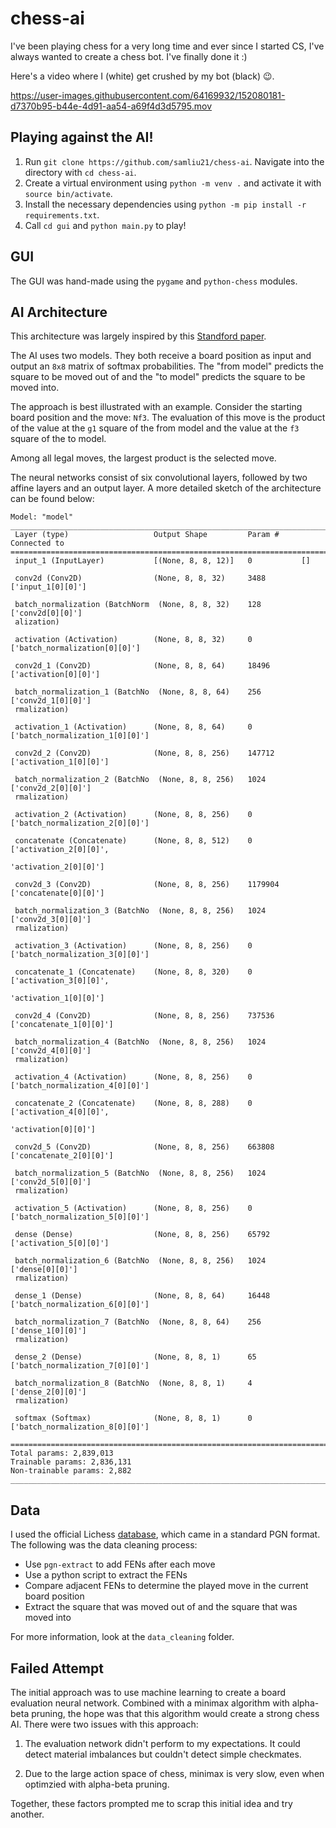 # chess-ai

I've been playing chess for a very long time and ever since I started CS, I've always wanted to create a chess bot. I've finally done it :)

Here's a video where I (white) get crushed by my bot (black) 😉.

https://user-images.githubusercontent.com/64169932/152080181-d7370b95-b44e-4d91-aa54-a69f4d3d5795.mov

## Playing against the AI!
1. Run `git clone https://github.com/samliu21/chess-ai`. Navigate into the directory with `cd chess-ai`.
2. Create a virtual environment using `python -m venv .` and activate it with `source bin/activate`.
3. Install the necessary dependencies using `python -m pip install -r requirements.txt`.
4. Call `cd gui` and `python main.py` to play!

## GUI
The GUI was hand-made using the `pygame` and `python-chess` modules.

## AI Architecture
This architecture was largely inspired by this <a href="http://cs231n.stanford.edu/reports/2015/pdfs/ConvChess.pdf">Standford paper</a>.

The AI uses two models. They both receive a board position as input and output an `8x8` matrix of softmax probabilities. The "from model" predicts the square to be moved out of and the "to model" predicts the square to be moved into.

The approach is best illustrated with an example. Consider the starting board position and the move: `Nf3`. The evaluation of this move is the product of the value at the `g1` square of the from model and the value at the `f3` square of the to model.

Among all legal moves, the largest product is the selected move. 

The neural networks consist of six convolutional layers, followed by two affine layers and an output layer. A more detailed sketch of the architecture can be found below:

```
Model: "model"
__________________________________________________________________________________________________
 Layer (type)                   Output Shape         Param #     Connected to                     
==================================================================================================
 input_1 (InputLayer)           [(None, 8, 8, 12)]   0           []                               
                                                                                                  
 conv2d (Conv2D)                (None, 8, 8, 32)     3488        ['input_1[0][0]']                
                                                                                                  
 batch_normalization (BatchNorm  (None, 8, 8, 32)    128         ['conv2d[0][0]']                 
 alization)                                                                                       
                                                                                                  
 activation (Activation)        (None, 8, 8, 32)     0           ['batch_normalization[0][0]']    
                                                                                                  
 conv2d_1 (Conv2D)              (None, 8, 8, 64)     18496       ['activation[0][0]']             
                                                                                                  
 batch_normalization_1 (BatchNo  (None, 8, 8, 64)    256         ['conv2d_1[0][0]']               
 rmalization)                                                                                     
                                                                                                  
 activation_1 (Activation)      (None, 8, 8, 64)     0           ['batch_normalization_1[0][0]']  
                                                                                                  
 conv2d_2 (Conv2D)              (None, 8, 8, 256)    147712      ['activation_1[0][0]']           
                                                                                                  
 batch_normalization_2 (BatchNo  (None, 8, 8, 256)   1024        ['conv2d_2[0][0]']               
 rmalization)                                                                                     
                                                                                                  
 activation_2 (Activation)      (None, 8, 8, 256)    0           ['batch_normalization_2[0][0]']  
                                                                                                  
 concatenate (Concatenate)      (None, 8, 8, 512)    0           ['activation_2[0][0]',           
                                                                  'activation_2[0][0]']           
                                                                                                  
 conv2d_3 (Conv2D)              (None, 8, 8, 256)    1179904     ['concatenate[0][0]']            
                                                                                                  
 batch_normalization_3 (BatchNo  (None, 8, 8, 256)   1024        ['conv2d_3[0][0]']               
 rmalization)                                                                                     
                                                                                                  
 activation_3 (Activation)      (None, 8, 8, 256)    0           ['batch_normalization_3[0][0]']  
                                                                                                  
 concatenate_1 (Concatenate)    (None, 8, 8, 320)    0           ['activation_3[0][0]',           
                                                                  'activation_1[0][0]']           
                                                                                                  
 conv2d_4 (Conv2D)              (None, 8, 8, 256)    737536      ['concatenate_1[0][0]']          
                                                                                                  
 batch_normalization_4 (BatchNo  (None, 8, 8, 256)   1024        ['conv2d_4[0][0]']               
 rmalization)                                                                                     
                                                                                                  
 activation_4 (Activation)      (None, 8, 8, 256)    0           ['batch_normalization_4[0][0]']  
                                                                                                  
 concatenate_2 (Concatenate)    (None, 8, 8, 288)    0           ['activation_4[0][0]',           
                                                                  'activation[0][0]']             
                                                                                                  
 conv2d_5 (Conv2D)              (None, 8, 8, 256)    663808      ['concatenate_2[0][0]']          
                                                                                                  
 batch_normalization_5 (BatchNo  (None, 8, 8, 256)   1024        ['conv2d_5[0][0]']               
 rmalization)                                                                                     
                                                                                                  
 activation_5 (Activation)      (None, 8, 8, 256)    0           ['batch_normalization_5[0][0]']  
                                                                                                  
 dense (Dense)                  (None, 8, 8, 256)    65792       ['activation_5[0][0]']           
                                                                                                  
 batch_normalization_6 (BatchNo  (None, 8, 8, 256)   1024        ['dense[0][0]']                  
 rmalization)                                                                                     
                                                                                                  
 dense_1 (Dense)                (None, 8, 8, 64)     16448       ['batch_normalization_6[0][0]']  
                                                                                                  
 batch_normalization_7 (BatchNo  (None, 8, 8, 64)    256         ['dense_1[0][0]']                
 rmalization)                                                                                     
                                                                                                  
 dense_2 (Dense)                (None, 8, 8, 1)      65          ['batch_normalization_7[0][0]']  
                                                                                                  
 batch_normalization_8 (BatchNo  (None, 8, 8, 1)     4           ['dense_2[0][0]']                
 rmalization)                                                                                     
                                                                                                  
 softmax (Softmax)              (None, 8, 8, 1)      0           ['batch_normalization_8[0][0]']  
                                                                                                  
==================================================================================================
Total params: 2,839,013
Trainable params: 2,836,131
Non-trainable params: 2,882
__________________________________________________________________________________________________
```

## Data 
I used the official Lichess <a href="https://database.lichess.org">database</a>, which came in a standard PGN format. The following was the data cleaning process:

- Use `pgn-extract` to add FENs after each move
- Use a python script to extract the FENs
- Compare adjacent FENs to determine the played move in the current board position
- Extract the square that was moved out of and the square that was moved into

For more information, look at the `data_cleaning` folder.

## Failed Attempt
The initial approach was to use machine learning to create a board evaluation neural network. Combined with a minimax algorithm with alpha-beta pruning, the hope was that this algorithm would create a strong chess AI. There were two issues with this approach:

1. The evaluation network didn't perform to my expectations. It could detect material imbalances but couldn't detect simple checkmates.

2. Due to the large action space of chess, minimax is very slow, even when optimzied with alpha-beta pruning.

Together, these factors prompted me to scrap this initial idea and try another.